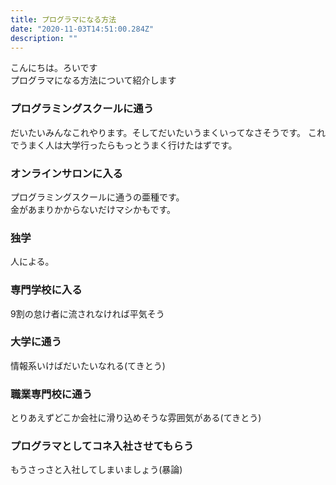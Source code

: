 ```yaml
---
title: プログラマになる方法
date: "2020-11-03T14:51:00.284Z"
description: ""
---
```


こんにちは。ろいです  
プログラマになる方法について紹介します

### プログラミングスクールに通う
だいたいみんなこれやります。そしてだいたいうまくいってなさそうです。
これでうまく人は大学行ったらもっとうまく行けたはずです。


### オンラインサロンに入る
プログラミングスクールに通うの亜種です。  
金があまりかからないだけマシかもです。


### 独学
人による。


### 専門学校に入る
9割の怠け者に流されなければ平気そう


### 大学に通う
情報系いけばだいたいなれる(てきとう)


### 職業専門校に通う
とりあえずどこか会社に滑り込めそうな雰囲気がある(てきとう)


### プログラマとしてコネ入社させてもらう
もうさっさと入社してしまいましょう(暴論)